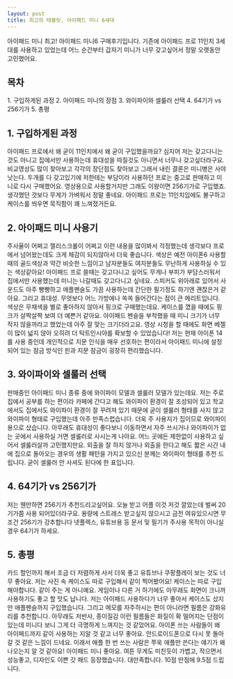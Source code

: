 ```yaml
---
layout: post
title: 최고의 태블릿, 아이패드 미니 6세대
---
```


아이패드 미니 최고!
아이패드 미니6 구매후기입니다.
기존에 아이패드 프로 11인치 3세대를 사용하고 있었는데 어느 순간부터 갑자기 미니가 너무 갖고싶어서 정말 오랫동안 고민했어요.


<h2>목차</h2>
1. 구입하게된 과정
2. 아이패드 미니의 장점
3. 와이파이와 셀룰러 선택
4. 64기가 vs 256기가
5. 총평



<h2>1. 구입하게된 과정</h2>
아이패드 프로에서 왜 굳이 11인치에서 왜 굳이 구입했을까요?
심지어 저는 갖고다니는것도 아니고 집에서만 사용하는데 휴대성을 따질것도 아니면서 너무나 갖고싶더라구요.
비교영상도 많이 찾아보고 각각의 장단점도 찾아보고 그래서 내린 결론은 미니병은 사야 낫는다.
두개를 다 갖고있기에 저한테는 부담이라 사용하던 프로는 중고로 판매하고 미니로 다시 구매했어요.
영상용으로 사용할거지만 그래도 이왕이면 256기가로 구입했죠.
생각했던 것보다 무게가 가벼워서 정말 좋네요.
아이패드 프로는 11인치임에도 불구하고 케이스를 씌우면 묵직함이 꽤 느껴졌거든요.



<h2>2. 아이패드 미니 사용기</h2>
주사율이 어쩌고 젤리스크롤이 어쩌고 이런 내용을 많이봐서 걱정했는데 생각보다 프로에서 넘어왔는데도 크게 체감이 되지않아서 더욱 좋습니다.
색상은 예전 아이폰6 사용할때의 골드색상과 약간 비슷한 느낌이고 남자분들도 여자분들도 무난하게 사용하실 수 있는 색상같아요!
아이패드 프로 쓸때는 갖고다니고 싶어도 무게나 부피가 부담스러워서 집에서만 사용했는데 미니는 나갈때도 갖고다니고 싶네요.
스피커도 위아래로 있어서 사운드도 아주 빵빵하고 애플펜슬도 가끔 사용하는데 간단한 필기정도 하기엔 괜찮은거 같아요.
그리고 휴대성. 무엇보다 어느 가방에나 쏙쏙 들어간다는 점이 큰 메리트입니다.
색상은 무채색을 별로 좋아하지 않아서 핑크로 구매했는데요.
케이스를 꼈을 때에도 핑크가 살짝살짝 보여 더 예쁜거 같아요.
아이패드 펜슬을 부착했을 때 미니 크기가 너무 작지 않을까라고 했었는데 아주 잘 맞는 크기더라고요.
영상 시청을 할 때에도 화면 베젤이 많이 넓지 않아 오히려 더 탁트인시야를 확보할 수 있었습니다!
저는 현재 아이폰 14를 사용 중인데 개인적으로 지문 인식을 매우 선호하는 편이라서 아이패드 미니에 설정되어 있는 잠금 방식인 핀과 지문 잠금이 굉장히 편리했습니다.



<h2>3. 와이파이와 셀룰러 선택</h2>
판매중인 아이패드 미니 종류 중에 와이파이 모델과 셀룰러 모델가 있는데요.
저는 주로 집에서 공부를 하는 편이라 카페에 간다고 해도 와이파이 환경이 잘 조성되어 있고 학교에서도 집에서도 와이파이 환경이 잘 꾸려져 있기 때문에 굳이 셀룰러 형태를 사지 않고 와이파이 형태로 구입했는데 아주 만족스럽습니다.
더욱 주 사용지가 집이므로 와이파이용으로 샀습니다.
아무래도 휴대성이 좋다보니 이동하면서 자주 쓰시거나 와이파이가 없는 곳에서 사용하실 거면 셀룰러로 사시는게 나아요.
어느 곳에든 제한없이 사용하고 싶어서 셀룰러살까 고민했지만요.
외출을 잘 하지 않거나 외출을 한다고 해도 짧은 시간 내에 집으로 돌아오는 경우의 생활 패턴을 가지고 있으신 분께는 와이파이 형태를 추천 드립니다.
굳이 셀룰러 안 사셔도 된다에 한 표입니다.



<h2>4. 64기가 vs 256기가</h2>
저는 웬만하면 256기가 추천드리고싶어요.
오늘 받고 어플 이것 저것 깔았는데 벌써 20기가쯤 사용 되어있더라구요. 
용량에 스트레스 받고싶지 않으시고 금전 여유있으시면 무조건 256기가 강추합니다
넷플렉스, 유튜브용 등 문서 및 필기가 주사용 목적이 아니실 경우 64기가 하세요.



<h2>5. 총평</h2>
카드 할인까지 해서 조금 더 저렴하게 사서 더욱 좋고 유튜브나 쿠팡플레이 보는 것도 너무 좋아요.
저는 사진 속 케이스도 따로 구입해서 같이 찍어봤어요!
케이스는 따로 구입해야합니다.
같이 주는 게 아니예요.
게임이나 다른 거 하기에도 아무래도 화면이 크니까 사용하기도 좋고 할 맛도 납니다.
저는 아이패드 사용하다가 너무 좋아서 케이스도 샀지만 애플펜슬까지 구입했습니다.
그리고 메모를 자주하시는 편이 아니라면 필름은 강화유리를 추천합니다. 
아무래도 저반사, 종이질감 이런 필름들은 화질이 확 떨어지는 단점이 있는데 미니다 보니 그게 더 극명하게 느껴지는 것 같았어요.
아이폰 쓰는 사람들이 왜 아이패드까지 같이 사용하는 지알 것 같고 너무 좋아요.
안드로이드폰으로 다시 못 돌아갈 것 같은 느낌이 드네요.
이래서 애플 한 번 쓰는 사람은 쭈욱 애플만 쓴다는 얘기가 왜 나오는지 알 것 같아요!
아이패드 미니 좋아요.
여튼 무게도 미친듯이 가볍고, 작으면서 성능좋고, 디자인도 이쁜 갓 패드 등장했습니다.
대만족합니다. 10점 만점에 9.5점 드립니다.